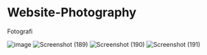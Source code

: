 # Website-Photography
Fotografi

![image](https://user-images.githubusercontent.com/93855944/158050221-2a6aebb1-299d-4da5-a6f8-b119a872f865.jpg)
![Screenshot (189)](https://user-images.githubusercontent.com/93855944/158050398-3dcf16c6-2870-48bd-8d1d-d92a717b813c.jpg)
![Screenshot (190)](https://user-images.githubusercontent.com/93855944/158050399-b8a21c51-6c4d-4df0-ad27-074f01ec7152.jpg)
![Screenshot (191)](https://user-images.githubusercontent.com/93855944/158050401-9f0c27ec-8360-408f-9dfb-baeb683ab40f.jpg)


